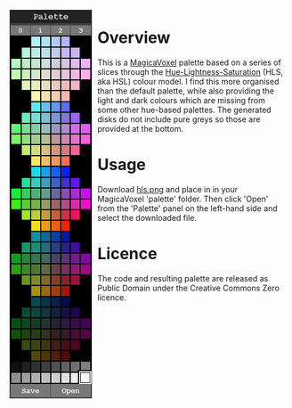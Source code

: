 <img src="screenshot.png" align="left" hspace="10" vspace="6">

# Overview
This is a [MagicaVoxel](https://ephtracy.github.io/) palette based on a series of slices through the [Hue-Lightness-Saturation](https://en.wikipedia.org/wiki/HSL_and_HSV) (HLS, aka HSL) colour model. I find this more organised than the default palette, while also providing the light and dark colours which are missing from some other hue-based palettes. The generated disks do not include pure greys so those are provided at the bottom.

# Usage
Download [hls.png](/hls.png) and place in in your MagicaVoxel 'palette' folder. Then click 'Open' from the 'Palette' panel on the left-hand side and select the downloaded file.

# Licence
The code and resulting palette are released as Public Domain under the Creative Commons Zero licence.
